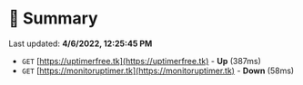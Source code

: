 # 📖 Summary
Last updated: **4/6/2022, 12:25:45 PM**

- `GET` [https://uptimerfree.tk](https://uptimerfree.tk) - **Up** (387ms)
- `GET` [https://monitoruptimer.tk](https://monitoruptimer.tk) - **Down** (58ms)
